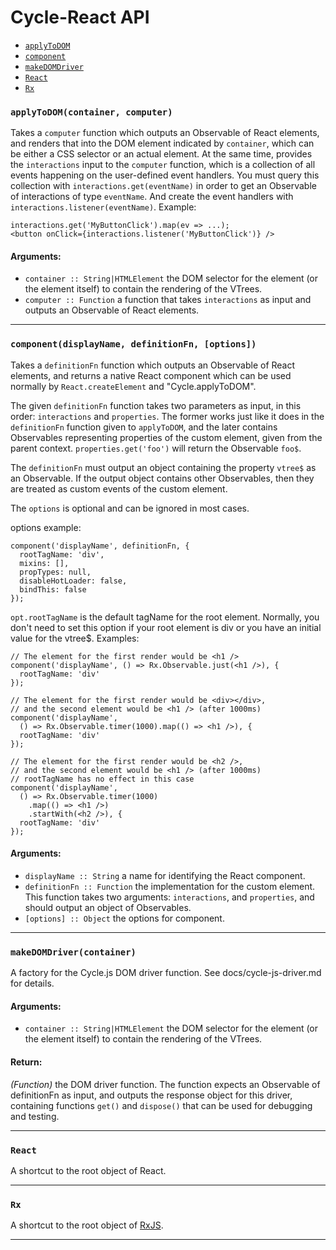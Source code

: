 # Cycle-React API

- [`applyToDOM`](#applyToDOM)
- [`component`](#component)
- [`makeDOMDriver`](#makeDOMDriver)
- [`React`](#React)
- [`Rx`](#Rx)

### <a id="applyToDOM"></a> `applyToDOM(container, computer)`

Takes a `computer` function which outputs an Observable of React
elements, and renders that into the DOM element indicated by `container`,
which can be either a CSS selector or an actual element. At the same time,
provides the `interactions` input to the `computer` function, which is a
collection of all events happening on the user-defined event handlers.
You must query this collection with
`interactions.get(eventName)` in order to get an Observable of
interactions of type `eventName`. And create the event handlers with
`interactions.listener(eventName)`.
Example:
```
interactions.get('MyButtonClick').map(ev => ...);
<button onClick={interactions.listener('MyButtonClick')} />
```

#### Arguments:

- `container :: String|HTMLElement` the DOM selector for the element (or the element itself) to contain the rendering of the VTrees.
- `computer :: Function` a function that takes `interactions` as input and outputs an Observable of React elements.

- - -

### <a id="component"></a> `component(displayName, definitionFn, [options])`

Takes a `definitionFn` function which outputs an Observable of React
elements, and returns a native React component which can be used normally
by `React.createElement` and "Cycle.applyToDOM".

The given `definitionFn` function takes two parameters as input, in this order:
`interactions` and `properties`. The former works just like it does in the
`definitionFn` function given to `applyToDOM`, and the later contains
Observables representing properties of the custom element, given from the
parent context. `properties.get('foo')` will return the Observable `foo$`.

The `definitionFn` must output an object containing the property `vtree$`
as an Observable. If the output object contains other Observables, then
they are treated as custom events of the custom element.

The `options` is optional and can be ignored in most cases.

options example:

    component('displayName', definitionFn, {
      rootTagName: 'div',
      mixins: [],
      propTypes: null,
      disableHotLoader: false,
      bindThis: false
    });

`opt.rootTagName` is the default tagName for the root element.
Normally, you don't need to set this option if your root element is div or
you have an initial value for the vtree$. Examples:

    // The element for the first render would be <h1 />
    component('displayName', () => Rx.Observable.just(<h1 />), {
      rootTagName: 'div'
    });

    // The element for the first render would be <div></div>,
    // and the second element would be <h1 /> (after 1000ms)
    component('displayName',
      () => Rx.Observable.timer(1000).map(() => <h1 />), {
      rootTagName: 'div'
    });

    // The element for the first render would be <h2 />,
    // and the second element would be <h1 /> (after 1000ms)
    // rootTagName has no effect in this case
    component('displayName',
      () => Rx.Observable.timer(1000)
        .map(() => <h1 />)
        .startWith(<h2 />), {
      rootTagName: 'div'
    });

#### Arguments:

- `displayName :: String` a name for identifying the React component.
- `definitionFn :: Function` the implementation for the custom element. This function takes two arguments: `interactions`, and `properties`, and
should output an object of Observables.
- `[options] :: Object` the options for component.

- - -

### <a id="makeDOMDriver"></a> `makeDOMDriver(container)`

A factory for the Cycle.js DOM driver function. See docs/cycle-js-driver.md
for details.

#### Arguments:

- `container :: String|HTMLElement` the DOM selector for the element (or the element itself) to contain the rendering of the VTrees.

#### Return:

*(Function)* the DOM driver function. The function expects an Observable of definitionFn as input, and outputs the response object for this
driver, containing functions `get()` and `dispose()` that can be used for
debugging and testing.

- - -

### <a id="React"></a> `React`

A shortcut to the root object of React.

- - -

### <a id="Rx"></a> `Rx`

A shortcut to the root object of [RxJS](https://github.com/Reactive-Extensions/RxJS).

- - -
